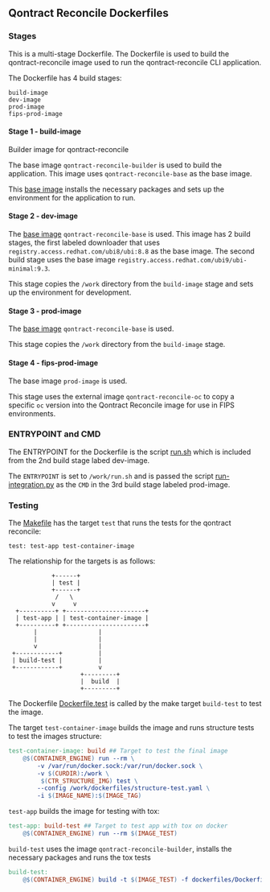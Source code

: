## Qontract Reconcile Dockerfiles

### Stages

This is a multi-stage Dockerfile. The Dockerfile is used to build the qontract-reconcile
image used to run the qontract-reconcile CLI application.

The Dockerfile has 4 build stages:

```
build-image
dev-image
prod-image
fips-prod-image
```

#### Stage 1 - build-image

Builder image for qontract-reconcile

The base image `qontract-reconcile-builder` is used to build the application.
This image uses `qontract-reconcile-base` as the base image. 

This [base image](https://github.com/app-sre/container-images/tree/master/qontract-reconcile-builder) installs the necessary packages and sets up the environment for the application to run.

#### Stage 2 - dev-image

The [base image](https://github.com/app-sre/container-images/tree/master/qontract-reconcile-base) `qontract-reconcile-base` is used. This image has 2 build stages, the first labeled downloader that
uses `registry.access.redhat.com/ubi8/ubi:8.8` as the base image. The second build stage
uses the base image `registry.access.redhat.com/ubi9/ubi-minimal:9.3`.

This stage copies the `/work` directory from the `build-image` stage and sets
up the environment for development.

#### Stage 3 - prod-image 

The [base image](https://github.com/app-sre/container-images/tree/master/qontract-reconcile-base) `qontract-reconcile-base` is used.

This stage copies the `/work` directory from the `build-image` stage.

#### Stage 4 - fips-prod-image

The base image `prod-image` is used.

This stage uses the external image `qontract-reconcile-oc` to copy a specific `oc` version into the Qontract Reconcile image for use in FIPS environments.

### ENTRYPOINT and CMD

The ENTRYPOINT for the Dockerfile is the script [run.sh](../dev/run.sh) which is included from
the 2nd build stage labed dev-image.

The `ENTRYPOINT` is set to `/work/run.sh` and is passed the script [run-integration.py](../hack/run-integration.py)
as the `CMD` in the 3rd build stage labeled prod-image.

### Testing

The [Makefile](../Makefile) has the target `test` that runs the tests for the 
qontract reconcile:

```
test: test-app test-container-image
```

The relationship for the targets is as follows:


                +------+
                | test |
                +------+
                 /   \
                v     v
      +----------+ +----------------------+
      | test-app | | test-container-image |
      +----------+ +----------------------+
           |                 |
           |                 |
           v                 |
     +------------+          | 
     | build-test |          |
     +------------+          v
                        +---------+  
                        |  build  |
                        +---------+


The Dockerfile [Dockerfile.test](Dockerfile.test) is called by the make target
`build-test` to test the image.

The target `test-container-image` builds the image and runs structure tests to test
the images structure: 

```Makefile
test-container-image: build ## Target to test the final image
	@$(CONTAINER_ENGINE) run --rm \
		-v /var/run/docker.sock:/var/run/docker.sock \
		-v $(CURDIR):/work \
		 $(CTR_STRUCTURE_IMG) test \
		--config /work/dockerfiles/structure-test.yaml \
		-i $(IMAGE_NAME):$(IMAGE_TAG)
```

`test-app` builds the image for testing with tox:

```Makefile
test-app: build-test ## Target to test app with tox on docker
	@$(CONTAINER_ENGINE) run --rm $(IMAGE_TEST)
```

`build-test` uses the image `qontract-reconcile-builder`, installs the necessary packages
and runs the tox tests

```Makefile
build-test:
	@$(CONTAINER_ENGINE) build -t $(IMAGE_TEST) -f dockerfiles/Dockerfile.test .
```

